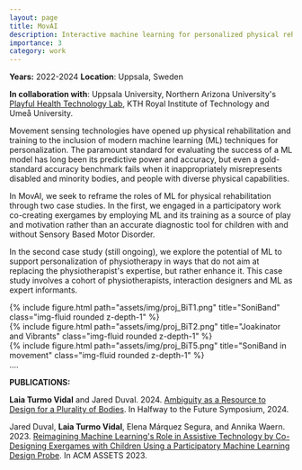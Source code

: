 ```yaml
---
layout: page
title: MovAI
description: Interactive machine learning for personalized physical rehabilitation
importance: 3
category: work
---
```

**Years:** 2022-2024                      **Location**: Uppsala, Sweden

**In collaboration with**: Uppsala University, Northern Arizona University's [Playful Health Technology Lab](https://www.phtlab.nau.edu/), KTH Royal Institute of Technology and Umeå University.

Movement sensing technologies have opened up physical rehabilitation and training to the inclusion of modern machine learning (ML) techniques for personalization. The paramount standard for evaluating the success of a ML model has long been its predictive power and accuracy, but even a gold-standard accuracy benchmark fails when it inappropriately misrepresents disabled and minority bodies, and people with diverse physical capabilities. 

In MovAI, we seek to reframe the roles of ML for physical rehabilitation through two case studies. In the first, we engaged in a participatory work co-creating exergames by employing ML and its training as a source of play and motivation rather than an accurate diagnostic tool for children with and without Sensory Based Motor Disorder. 

In the second case study (still ongoing), we explore the potential of ML to support personalization of physiotherapy in ways that do not aim at replacing the physiotherapist's expertise, but rather enhance it. This case study involves a cohort of physiotherapists, interaction designers and ML as expert informants.

<div class="row">
    <div class="col-sm mt-3 mt-md-0">
        {% include figure.html path="assets/img/proj_BiT1.png" title="SoniBand" class="img-fluid rounded z-depth-1" %}
    </div>
    <div class="col-sm mt-3 mt-md-0">
        {% include figure.html path="assets/img/proj_BiT2.png" title="Joakinator and Vibrants" class="img-fluid rounded z-depth-1" %}
    </div>
    <div class="col-sm mt-3 mt-md-0">
        {% include figure.html path="assets/img/proj_BiT5.png" title="SoniBand in movement" class="img-fluid rounded z-depth-1" %}
    </div>
</div>
<div class="caption">
    ....
</div>


**PUBLICATIONS:**

**Laia Turmo Vidal** and Jared Duval. 2024. [Ambiguity as a Resource to Design for a Plurality of Bodies](https://doi.org/10.1145/3686169.3686176). In Halfway to the Future Symposium, 2024.

Jared Duval, **Laia Turmo Vidal**, Elena Márquez Segura, and Annika Waern. 2023. [Reimagining Machine Learning's Role in Assistive Technology by Co-Designing Exergames with Children Using a Participatory Machine Learning Design Probe](https://doi.org/10.1145/3597638.3608421). In ACM ASSETS 2023.



